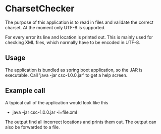 # CharsetChecker

The purpose of this application is to read in files and validate the correct charset. At the moment only UTF-8 is supported.

For every error its line and location is printed out. This is mainly used for checking XML files, which normally have to be encoded in UTF-8.

## Usage

The application is bundled as spring boot application, so the JAR is executable.
Call 'java -jar csc-1.0.0.jar' to get a help screen.

## Example call

A typical call of the application would look like this

* java -jar csc-1.0.0.jar -i=file.xml

The output find all incorrect locations and prints them out. The output can also be forwarded to a file. 